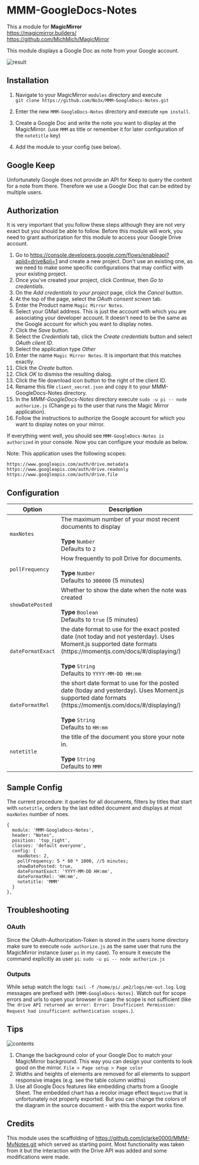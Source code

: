# MMM-GoogleDocs-Notes

This a module for <strong>MagicMirror</strong><br>
https://magicmirror.builders/<br>
https://github.com/MichMich/MagicMirror

This module displays a Google Doc as note from your Google account.

![result](https://user-images.githubusercontent.com/2690708/71768783-e2900a80-2f19-11ea-874d-964ad42b9dd6.png)

## Installation

1. Navigate to your MagicMirror `modules` directory and execute<br />`git clone https://github.com/No3x/MMM-GoogleDocs-Notes.git`

2. Enter the new `MMM-GoogleDocs-Notes` directory and execute `npm install`.

3. Create a Google Doc and write the note you want to display at the MagicMirror. (use `MMM` as title or remember it for later configuration of the `notetitle` key)

4. Add the module to your config (see below).

## Google Keep
Unfortunately Google does not provide an API for Keep to query the content for a note from there. Therefore we use a Google Doc that can be edited by multiple users.

## Authorization
It is very important that you follow these steps although they are not very exact but you should be able to follow. Before this module will work, you need to grant authorization for this module to access your Google Drive account.

1. Go to https://console.developers.google.com/flows/enableapi?apiid=drive&pli=1 and create a new project. Don't use an existing one, as we need to make some specific configurations that may conflict with your existing project.
2. Once you've created your project, click *Continue*, then *Go to credentials*.
3. On the *Add credentials to your project* page, click the *Cancel* button.
4. At the top of the page, select the *OAuth consent screen* tab. 
5. Enter the Product name `Magic Mirror Notes`.
6. Select your GMail address. This is just the account with which you are associating your developer account. It doesn't need to be the same as the Google account for which you want to display notes.
7. Click the *Save* button.
8. Select the *Credentials* tab, click the *Create credentials* button and select *OAuth client ID*.
9. Select the application type *Other*
10. Enter the name `Magic Mirror Notes`. It is important that this matches exactly.
11. Click the *Create* button.
12. Click *OK* to dismiss the resulting dialog.
13. Click the file download icon button to the right of the client ID.
14. Rename this file `client_secret.json` and copy it to your MMM-GoogleDocs-Notes directory.
15. In the *MMM-GoogleDocs-Notes* directory execute  `sudo -u pi -- node authorize.js` (Change `pi` to the user that runs the Magic Mirror application).
16. Follow the instructions to authorize the Google account for which you want to display notes on your mirror.

If everything went well, you should see `MMM-GoogleDocs-Notes is authorized` in your console. Now you can configure your module as below.

Note: This application uses the following scopes:
```text
https://www.googleapis.com/auth/drive.metadata
https://www.googleapis.com/auth/drive.readonly
https://www.googleapis.com/auth/drive.file
```


## Configuration

<table>
  <thead>
    <tr>
      <th>Option</th>
      <th>Description</th>
    </tr>
  </thead>
  <tbody>
    <tr>
      <td><code>maxNotes</code></td>
      <td>The maximum number of your most recent documents to display<br><br><strong>Type</strong> <code>Number</code><br>Defaults to <code>2</code></td>
    </tr>
    <tr>
      <td><code>pollFrequency</code></td>
      <td>How frequently to poll Drive for documents.<br><br><strong>Type</strong> <code>Number</code><br>Defaults to <code>300000</code> (5 minutes)</td>
    </tr>
    <tr>
      <td><code>showDatePosted</code></td>
      <td>Whether to show the date when the note was created<br><br><strong>Type</strong> <code>Boolean</code><br>Defaults to <code>true</code> (5 minutes)</td>
    </tr>
    <tr>
      <td><code>dateFormatExact</code></td>
      <td>the date format to use for the exact posted date (not today and not yesterday).  Uses Moment.js supported date formats (https://momentjs.com/docs/#/displaying/)<br><br><strong>Type</strong> <code>String</code><br>Defaults to <code>YYYY-MM-DD HH:mm</code></td>
    </tr>
    <tr>
      <td><code>dateFormatRel</code></td>
      <td>the short date format to use for the posted date (today and yesterday). Uses Moment.js supported date formats (https://momentjs.com/docs/#/displaying/)<br><br><strong>Type</strong> <code>String</code><br>Defaults to <code>HH:mm</code></td>
    </tr>
    <tr>
      <td><code>notetitle</code></td>
      <td>the title of the document you store your note in.<br><br><strong>Type</strong> <code>String</code><br>Defaults to <code>MMM</code></td>
    </tr>
  </tbody>
</table>

## Sample Config

The current procedure: it queries for all documents, filters by titles that start with `notetitle`, orders by the last edited document and displays at most `maxNotes` number of noes.
```
{
  module: 'MMM-GoogleDocs-Notes',
  header: "Notes",
  position: 'top_right',
  classes: 'default everyone',
  config: {
    maxNotes: 2,
    pollFrequency: 5 * 60 * 1000, //5 minutes;
    showDatePosted: true,
    dateFormatExact: 'YYYY-MM-DD HH:mm',
    dateFormatRel: 'HH:mm',
    notetitle: 'MMM'
  }
},
```

## Troubleshooting
### OAuth
Since the OAuth-Authorization-Token is stored in the users home directory make sure to execute `node authorize.js` as the same user that runs the MagicMirror instance (user `pi` in my case).
To ensure it execute the command explicitly as user `pi`: `sudo -u pi -- node authorize.js`
### Outputs
While setup watch the logs: `tail -f /home/pi/.pm2/logs/mm-out.log`. Log messages are prefixed with `[MMM-GoogleDocs-Notes]`. Watch out for scope errors and urls to open your browser in case the scope is not sufficient (like `The drive API returned an error: Error: Insufficient Permission: Request had insufficient authentication scopes.`).

## Tips
![contents](https://user-images.githubusercontent.com/2690708/71768782-e2900a80-2f19-11ea-8823-e9e3a6ac2c14.png)

1. Change the background color of your Google Doc to match your MagicMirror background. This way you can design your contents to look good on the mirror. `File > Page setup > Page color`
2. Widths and heights of elements are removed for all elements to support responsive images (e.g. see the table column widths)
3. Use all Google Docs features like embedding charts from a Google Sheet. The embedded chart has a recolor image effect `Negative` that is unfortunately not properly exported. But you can change the colors of the diagram in the source document - with this the export works fine.

## Credits
This module uses the scaffolding of https://github.com/jclarke0000/MMM-MyNotes.git which served as starting point. Most functionality was taken from it but the interaction with the Drive API was added and some modifications were made.
